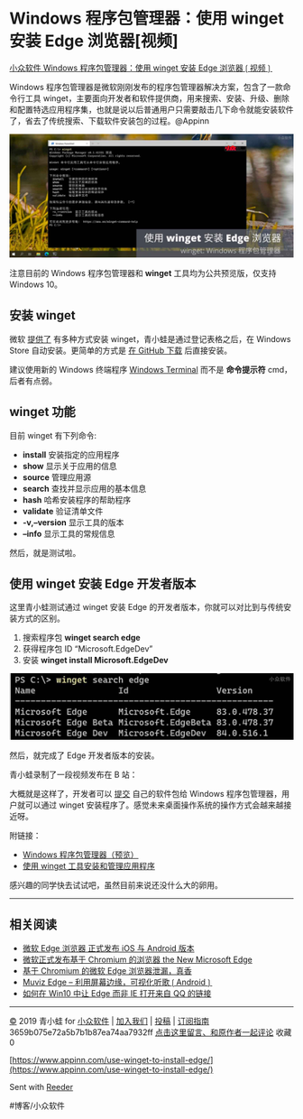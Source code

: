 # Windows 程序包管理器：使用 winget 安装 Edge 浏览器[视频]
[小众软件 Windows 程序包管理器：使用 winget 安装 Edge 浏览器❲视频❳](https://www.appinn.com/use-winget-to-install-edge/) 

Windows 程序包管理器是微软刚刚发布的程序包管理器解决方案，包含了一款命令行工具 winget，主要面向开发者和软件提供商，用来搜索、安装、升级、删除和配置特选应用程序集，也就是说以后普通用户只需要敲击几下命令就能安装软件了，省去了传统搜索、下载软件安装包的过程。@Appinn

![](assets/image_1.jpeg)

注意目前的 Windows 程序包管理器和 **winget** 工具均为公共预览版，仅支持 Windows 10。

## 安装 winget

微软 [提供了](https://docs.microsoft.com/zh-cn/windows/package-manager/winget/) 有多种方式安装 winget，青小蛙是通过登记表格之后，在 Windows Store 自动安装。更简单的方式是 [在 GitHub 下载](https://github.com/microsoft/winget-cli/releases) 后直接安装。

建议使用新的 Windows 终端程序 [Windows Terminal](https://www.microsoft.com/zh-cn/p/windows-terminal/9n0dx20hk701#activetab=pivot:overviewtab) 而不是 **命令提示符** cmd，后者有点弱。

## winget 功能

目前 winget 有下列命令:

* **install** 安装指定的应用程序
* **show** 显示关于应用的信息
* **source** 管理应用源
* **search** 查找并显示应用的基本信息
* **hash** 哈希安装程序的帮助程序
* **validate** 验证清单文件
* **-v,–version** 显示工具的版本
* **–info** 显示工具的常规信息

然后，就是测试啦。

## 使用 winget 安装 Edge 开发者版本

这里青小蛙测试通过 winget 安装 Edge 的开发者版本，你就可以对比到与传统安装方式的区别。

1. 搜索程序包 **winget search edge**
2. 获得程序包 ID “Microsoft.EdgeDev”
3. 安装 **winget install Microsoft.EdgeDev**

![](assets/image_2.jpeg)

然后，就完成了 Edge 开发者版本的安装。

青小蛙录制了一段视频发布在 B 站：

大概就是这样了，开发者可以 [提交](https://github.com/microsoft/winget-pkgs/pulls) 自己的软件包给 Windows 程序包管理器，用户就可以通过 winget 安装程序了。感觉未来桌面操作系统的操作方式会越来越接近呀。

附链接：

* [Windows 程序包管理器（预览）](https://docs.microsoft.com/zh-cn/windows/package-manager/)
* [使用 winget 工具安装和管理应用程序](https://docs.microsoft.com/zh-cn/windows/package-manager/winget/)

感兴趣的同学快去试试吧，虽然目前来说还没什么大的卵用。

- - - -

## 相关阅读

* [微软 Edge 浏览器 正式发布 iOS 与 Android 版本](https://www.appinn.com/edge-for-ios-android/)
* [微软正式发布基于 Chromium 的浏览器 the New Microsoft Edge](https://www.appinn.com/the-new-microsoft-edge-base-chromium/)
* [基于 Chromium 的微软 Edge 浏览器泄漏，真香](https://www.appinn.com/chromium-based-microsoft-edge-for-windows/)
* [Muviz Edge – 利用屏幕边缘，可视化听歌❲Android❳](https://www.appinn.com/muviz-edge-for-android/)
* [如何在 Win10 中让 Edge 而非 IE 打开来自 QQ 的链接](https://www.appinn.com/ie-to-edge/)

- - - -

[©](http://www.appinn.com/copyright/?utm_source=feeds&amp;utm_medium=copyright&amp;utm_campaign=feeds) 2019 青小蛙 for [小众软件](http://www.appinn.com/?utm_source=feeds&amp;utm_medium=appinn&amp;utm_campaign=feeds) | [加入我们](http://www.appinn.com/join-us/?utm_source=feeds&amp;utm_medium=joinus&amp;utm_campaign=feeds) | [投稿](https://meta.appinn.com/c/faxian/?utm_source=feeds&amp;utm_medium=contribute&amp;utm_campaign=feeds) | [订阅指南](http://www.appinn.com/feeds-subscribe/?utm_source=feeds&amp;utm_medium=feedsubscribe&amp;utm_campaign=feeds)
3659b075e72a5b7b1b87ea74aa7932ff
[点击这里留言、和原作者一起评论](https://www.appinn.com/use-winget-to-install-edge/#comments) 收藏0

[https://www.appinn.com/use-winget-to-install-edge/](https://www.appinn.com/use-winget-to-install-edge/)

Sent with [Reeder](http://reederapp.com)

#博客/小众软件